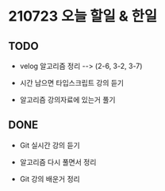 # 210723 오늘 할일 & 한일

## TODO

- velog 알고리즘 정리 --> (2-6, 3-2, 3-7)

- 시간 남으면 타입스크립트 강의 듣기

- 알고리즘 강의자료에 있는거 풀기

## DONE

- Git 실시간 강의 듣기

- 알고리즘 다시 풀면서 정리

- Git 강의 배운거 정리
